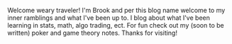 Welcome weary traveler! I'm Brook and per this blog name welcome to my inner ramblings and what I've been up to. 
I blog about what I've been learning in stats, math, algo trading, ect. 
For fun check out my (soon to be written) poker and game theory notes.
Thanks for visiting! 

